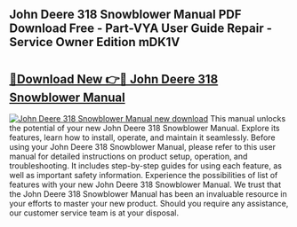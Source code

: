 ## John Deere 318 Snowblower Manual PDF Download Free - Part-VYA User Guide Repair - Service Owner Edition mDK1V

# <h2><a href="http://bc862.oget.top/?id=John+Deere+318+Snowblower+Manual">🔗Download New 👉🔴 John Deere 318 Snowblower Manual</a></h2>

[![John Deere 318 Snowblower Manual new download](https://i.imgur.com/5g1atiW.png)](http://bc862.oget.top/?id=John+Deere+318+Snowblower+Manual)
This manual unlocks the potential of your new John Deere 318 Snowblower Manual. Explore its features, learn how to install, operate, and maintain it seamlessly. Before using your John Deere 318 Snowblower Manual, please refer to this user manual for detailed instructions on product setup, operation, and troubleshooting. It includes step-by-step guides for using each feature, as well as important safety information. Experience the possibilities of list of features with your new John Deere 318 Snowblower Manual. We trust that the John Deere 318 Snowblower Manual has been an invaluable resource in your efforts to master your new product. Should you require any assistance, our customer service team is at your disposal.
